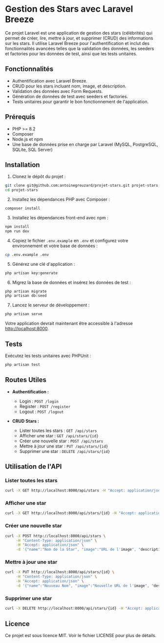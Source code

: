 # Gestion des Stars avec Laravel Breeze

Ce projet Laravel est une application de gestion des stars (célébrités) qui permet de créer, lire, mettre à jour, et
supprimer (CRUD) des informations sur les stars. Il utilise Laravel Breeze pour l'authentification et inclut des
fonctionnalités avancées telles que la validation des données, les seeders et factories pour les données de test, ainsi
que les tests unitaires.

## Fonctionnalités

- Authentification avec Laravel Breeze.
- CRUD pour les stars incluant nom, image, et description.
- Validation des données avec Form Requests.
- Génération de données de test avec seeders et factories.
- Tests unitaires pour garantir le bon fonctionnement de l'application.

## Prérequis

- PHP >= 8.2
- Composer
- Node.js et npm
- Une base de données prise en charge par Laravel (MySQL, PostgreSQL, SQLite, SQL Server)

## Installation

1. Clonez le dépôt du projet :

```bash
git clone git@github.com:antoinegreuzard/projet-stars.git projet-stars
cd projet-stars
```

2. Installez les dépendances PHP avec Composer :

```bash
composer install
```

3. Installez les dépendances front-end avec npm :

```bash
npm install
npm run dev
```

4. Copiez le fichier `.env.example` en `.env` et configurez votre environnement et votre base de données :

```bash
cp .env.example .env
```

5. Générez une clé d'application :

```bash
php artisan key:generate
```

6. Migrez la base de données et insérez les données de test :

```bash
php artisan migrate
php artisan db:seed
```

7. Lancez le serveur de développement :

```bash
php artisan serve
```

Votre application devrait maintenant être accessible à l'adresse [http://localhost:8000](http://localhost:8000).

## Tests

Exécutez les tests unitaires avec PHPUnit :

```bash
php artisan test
```

## Routes Utiles

- **Authentification :**
    - Login : `POST /login`
    - Register : `POST /register`
    - Logout : `POST /logout`

- **CRUD Stars :**
    - Lister toutes les stars : `GET /api/stars`
    - Afficher une star : `GET /api/stars/{id}`
    - Créer une nouvelle star : `POST /api/stars`
    - Mettre à jour une star : `PUT /api/stars/{id}`
    - Supprimer une star : `DELETE /api/stars/{id}`

## Utilisation de l'API

### Lister toutes les stars

```bash
curl -X GET http://localhost:8000/api/stars -H "Accept: application/json"
```

### Afficher une star

```bash
curl -X GET http://localhost:8000/api/stars/{id} -H "Accept: application/json"
```

### Créer une nouvelle star

```bash
curl -X POST http://localhost:8000/api/stars \
     -H "Content-Type: application/json" \
     -H "Accept: application/json" \
     -d '{"name":"Nom de la Star", "image":"URL de l'image", "description":"Description de la star"}'
```

### Mettre à jour une star

```bash
curl -X PUT http://localhost:8000/api/stars/{id} \
     -H "Content-Type: application/json" \
     -H "Accept: application/json" \
     -d '{"name":"Nouveau Nom", "image":"Nouvelle URL de l'image", "description":"Nouvelle description"}'
```

### Supprimer une star

```bash
curl -X DELETE http://localhost:8000/api/stars/{id} -H "Accept: application/json"
```

## Licence

Ce projet est sous licence MIT. Voir le fichier LICENSE pour plus de détails.
